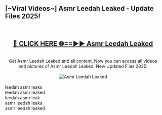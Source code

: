 <h2>[~Viral Videos~] Asmr Leedah Leaked - Update Files 2025!</h2>
<br>
<div align="center">
<h2><a href="https://betterlinks.top/A2PfLJ" rel="nofollow">🔴 CLICK HERE 🌐==►► Asmr Leedah Leaked</a></h2>
<br>
Get Asmr Leedah Leaked and all content. Now you can access all videos and pictures of Asmr Leedah Leaked. New Updated Files 2025!
<br>
<br>
<a href="https://betterlinks.top/A2PfLJ" rel="nofollow" data-target="animated-image.originalLink"><img src="https://i.ibb.co.com/WyWwxjT/player-gif2.gif" alt="Asmr Leedah Leaked" style="max-width: 100%; display: inline-block;" data-target="animated-image.originalImage"></a>
</div>
<br>
leedah asmr leaks<br>
leedah asmr leaked<br>
leedah asmr leak<br>
asmr leedah leaks<br>
asmr leedah leaked